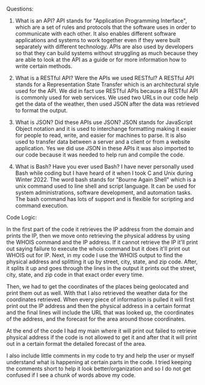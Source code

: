 Questions:

1. What is an API?
API stands for "Application Programming Interface", which are a set of rules and protocols that the software uses in order to communicate with each other. It also enables different software applications and systems to work together even if they were built separately with different technology. APIs are also used by developers so that they can build systems without struggling as much because they are able to look at the API as a guide or for more information how to write certain methods.

2. What is a RESTful API? Were the APIs we used RESTful? 
A RESTful API stands for a Representation State Transfer which is an architectural style used for the API. We did in fact use RESTful APIs because a RESTful API is commonly used for web services. We used two URLs in our code help get the data of the weather, then used JSON after the data was retrieved to format the output.

3. What is JSON? Did these APIs use JSON?
JSON stands for JavaScript Object notation and it is used to interchange formatting making it easier for people to read, write, and easier for machines to parse. It is also used to transfer data between a server and a client or from a website application. Yes we did use JSON in these APIs it was also imported to our code because it was needed to help run and compile the code.

4. What is Bash? Have you ever used Bash?
I have never personally used Bash while coding but I have heard of it when I took C and Unix during Winter 2022. The word bash stands for "Bourne Again Shell" which is a unix command used to line shell and script language. It can be used for system administrations, software development, and automation tasks. The bash command has lots of support and is flexible for scripting and command execution.

Code Logic:

In the first part of the code it retrieves the IP address from the domain and prints the IP, then we move onto retrieving the physical address by using the WHOIS command and the IP address. If it cannot retrieve the IP it'll print out saying failure to execute the whois command but it does it'll print out WHOIS out for IP. Next, in my code I use the WHOIS output to find the physical address and splitting it up by street, city, state, and zip code. After, it splits it up and goes through the lines in the output it prints out the street, city, state, and zip code in that exact order every time. 

Then, we had to get the coordinates of the places being geolocated and print them out as well. With that I also retrieved the weather data for the coordinates retrieved. When every piece of information is pulled it will first print out the IP address and then the physical address in a certain format and the final lines will include the URL that was looked up, the coordinates of the address, and the forecast for the area around those coordinates. 

At the end of the code I had my main where it will print out failed to retrieve physical address if the code is not allowed to get it and after that it will print out in a certain format the detailed forecast of the area.

I also include little comments in my code to try and help the user or myself understand what is happening at certain parts in the code. I tried keeping the comments short to help it look better/organization and so I do not get confused if I see a chunk of words above my code.
